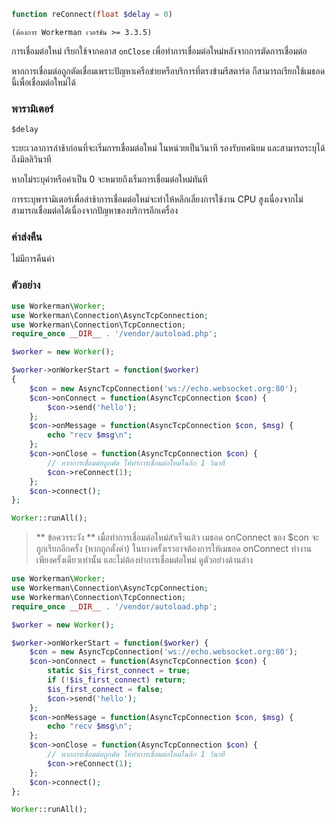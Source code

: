 ```php
function reConnect(float $delay = 0)
```

``` (ต้องการ Workerman เวอร์ชัน >= 3.3.5) ```

การเชื่อมต่อใหม่ เรียกใช้จากคลาส `onClose` เพื่อทำการเชื่อมต่อใหม่หลังจากการตัดการเชื่อมต่อ

หากการเชื่อมต่อถูกตัดเชื่อมเพราะปัญหาเครือข่ายหรือบริการที่ตรงข้ามรีสตาร์ต ก็สามารถเรียกใช้เมธอดนี้เพื่อเชื่อมต่อใหม่ได้


### พารามิเตอร์
 ``` $delay ```

ระยะเวลาการล่าช้าก่อนที่จะเริ่มการเชื่อมต่อใหม่ ในหน่วยเป็นวินาที รองรับทศนิยม และสามารถระบุได้ถึงมิลลิวินาที

หากไม่ระบุค่าหรือค่าเป็น 0 จะหมายถึงเริ่มการเชื่อมต่อใหม่ทันที

การระบุพารามิเตอร์เพื่อล่าช้าการเชื่อมต่อใหม่จะทำให้หลีกเลี่ยงการใช้งาน CPU สูงเนื่องจากไม่สามารถเชื่อมต่อได้เนื่องจากปัญหาของบริการอีกเครื่อง


### ค่าส่งคืน
ไม่มีการคืนค่า

### ตัวอย่าง

```php
use Workerman\Worker;
use Workerman\Connection\AsyncTcpConnection;
use Workerman\Connection\TcpConnection;
require_once __DIR__ . '/vendor/autoload.php';

$worker = new Worker();

$worker->onWorkerStart = function($worker)
{
    $con = new AsyncTcpConnection('ws://echo.websocket.org:80');
    $con->onConnect = function(AsyncTcpConnection $con) {
        $con->send('hello');
    };
    $con->onMessage = function(AsyncTcpConnection $con, $msg) {
        echo "recv $msg\n";
    };
    $con->onClose = function(AsyncTcpConnection $con) {
        // หากการเชื่อมต่อถูกตัด ให้ทำการเชื่อมต่อใหม่ในอีก 1 วินาที
        $con->reConnect(1);
    };
    $con->connect();
};

Worker::runAll();
```

> ** ข้อควรระวัง **
> เมื่อทำการเชื่อมต่อใหม่สำเร็จแล้ว เมธอด onConnect ของ $con จะถูกเรียกอีกครั้ง (หากถูกตั้งค่า) ในบางครั้งเราอาจต้องการให้เมธอด onConnect ทำงานเพียงครั้งเดียวเท่านั้น และไม่ต้องทำการเชื่อมต่อใหม่ ดูตัวอย่างด้านล่าง

```php
use Workerman\Worker;
use Workerman\Connection\AsyncTcpConnection;
use Workerman\Connection\TcpConnection;
require_once __DIR__ . '/vendor/autoload.php';

$worker = new Worker();

$worker->onWorkerStart = function($worker) {
    $con = new AsyncTcpConnection('ws://echo.websocket.org:80');
    $con->onConnect = function(AsyncTcpConnection $con) {
        static $is_first_connect = true;
        if (!$is_first_connect) return;
        $is_first_connect = false;
        $con->send('hello');
    };
    $con->onMessage = function(AsyncTcpConnection $con, $msg) {
        echo "recv $msg\n";
    };
    $con->onClose = function(AsyncTcpConnection $con) {
        // หากการเชื่อมต่อถูกตัด ให้ทำการเชื่อมต่อใหม่ในอีก 1 วินาที
        $con->reConnect(1);
    };
    $con->connect();
};

Worker::runAll();
```
